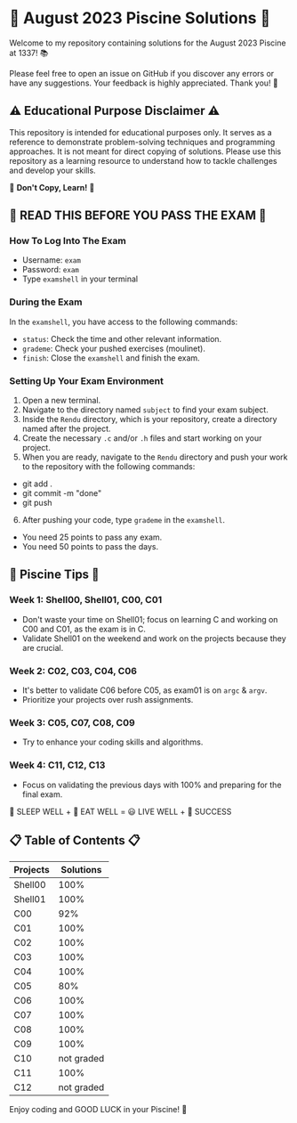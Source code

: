 # 🚀 August 2023 Piscine Solutions 🚀

Welcome to my repository containing solutions for the August 2023 Piscine at 1337! 📚

Please feel free to open an issue on GitHub if you discover any errors or have any suggestions. Your feedback is highly appreciated. Thank you! 🙏

## ⚠️ Educational Purpose Disclaimer ⚠️

This repository is intended for educational purposes only. It serves as a reference to demonstrate problem-solving techniques and programming approaches. It is not meant for direct copying of solutions. Please use this repository as a learning resource to understand how to tackle challenges and develop your skills.

🚫 **Don't Copy, Learn!** 🚫

## 📖 READ THIS BEFORE YOU PASS THE EXAM 📖

### How To Log Into The Exam
- Username: `exam`
- Password: `exam`
- Type `examshell` in your terminal

### During the Exam
In the `examshell`, you have access to the following commands:
- `status`: Check the time and other relevant information.
- `grademe`: Check your pushed exercises (moulinet).
- `finish`: Close the `examshell` and finish the exam.

### Setting Up Your Exam Environment
1. Open a new terminal.
2. Navigate to the directory named `subject` to find your exam subject.
3. Inside the `Rendu` directory, which is your repository, create a directory named after the project.
4. Create the necessary `.c` and/or `.h` files and start working on your project.
5. When you are ready, navigate to the `Rendu` directory and push your work to the repository with the following commands:
- git add .
- git commit -m "done"
- git push
6. After pushing your code, type `grademe` in the `examshell`.

- You need 25 points to pass any exam.
- You need 50 points to pass the days.

## 🚀 Piscine Tips 🚀

### Week 1: Shell00, Shell01, C00, C01
- Don't waste your time on Shell01; focus on learning C and working on C00 and C01, as the exam is in C.
- Validate Shell01 on the weekend and work on the projects because they are crucial.

### Week 2: C02, C03, C04, C06
- It's better to validate C06 before C05, as exam01 is on `argc` & `argv`.
- Prioritize your projects over rush assignments.

### Week 3: C05, C07, C08, C09
- Try to enhance your coding skills and algorithms.

### Week 4: C11, C12, C13
- Focus on validating the previous days with 100% and preparing for the final exam.

🌙 SLEEP WELL + 🍔 EAT WELL = 😃 LIVE WELL + 🌟 SUCCESS

## 📋 Table of Contents 📋

| Projects    | Solutions     |
|-------------|---------------|
| Shell00     |      100%     |
| Shell01     |      100%     |
| C00         |       92%     |
| C01         |      100%     |
| C02         |      100%     |
| C03         |      100%     |
| C04         |      100%     |
| C05         |       80%     |
| C06         |      100%     |
| C07         |      100%     |
| C08         |      100%     |
| C09         |      100%     |
| C10         |  not  graded  |
| C11         |      100%     |
| C12         |  not  graded  |


Enjoy coding and GOOD LUCK in your Piscine! 🌟
